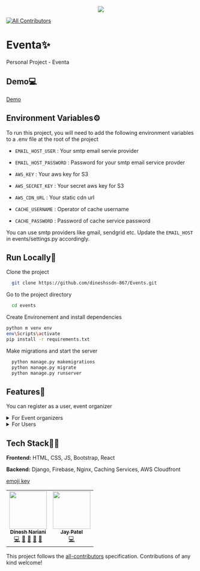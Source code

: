 <div align="center">
  
<img src="https://ds-ja-eventa.herokuapp.com/static/images/ds.png">
  
</div>

<!-- ALL-CONTRIBUTORS-BADGE:START - Do not remove or modify this section -->

[![All Contributors](https://img.shields.io/badge/all_contributors-2-orange.svg?style=flat-square)](#contributors-)

<!-- ALL-CONTRIBUTORS-BADGE:END -->

# Eventa✨

Personal Project - Eventa 

## Demo💻

[Demo](https://ds-ja-eventa.herokuapp.com/)

## Environment Variables⚙

To run this project, you will need to add the following environment variables to a .env file at the root of the project

- `EMAIL_HOST_USER` : Your smtp email servie provider

- `EMAIL_HOST_PASSWORD` : Password for your smtp email service provder

- `AWS_KEY` : Your aws key for S3

- `AWS_SECRET_KEY` : Your secret aws key for S3

- `AWS_CDN_URL` : Your static cdn url

- `CACHE_USERNAME` : Operator of cache username

- `CACHE_PASSWORD` : Password of cache service password

You can use smtp providers like gmail, sendgrid etc. Update the `EMAIL_HOST` in events/settings.py accordingly.

## Run Locally🚀

Clone the project

```bash
  git clone https://github.com/dineshssdn-867/Events.git
```

Go to the project directory

```bash
  cd events
```

Create Environement and install dependencies

```bash
python m venv env
env\Scripts\activate
pip install -r requirements.txt
```

Make migrations and start the server

```bash
  python manage.py makemigrations
  python manage.py migrate
  python manage.py runserver
```

## Features🧾

You can register as a user, event organizer
<details>
  <summary>For Event organizers</summary>
 
  - Register as a event organizer
  - Post Events, Update Events, Delete Events
  - Advertise your events
  - Post a rating review
  - Post a blog
</details>

<details>
  <summary>For Users</summary>
  
  - Register for event
  - Rate Event
  - Post a rating review
  - Post a blog
</details>


## Tech Stack👨‍💻

**Frontend:** HTML, CSS, JS, Bootstrap, React

**Backend:** Django, Firebase, Nginx, Caching Services, AWS Cloudfront

[emoji key](https://allcontributors.org/docs/en/emoji-key)

<!-- ALL-CONTRIBUTORS-LIST:START - Do not remove or modify this section -->
<!-- prettier-ignore-start -->
<!-- markdownlint-disable -->
<table>
  <tr>
    <td align="center"><a href="https://github.com/dineshssdn-867"><img src="https://avatars.githubusercontent.com/u/66898317?v=4" width="100px;" alt=""/><br /><sub><b>Dinesh Nariani</b></sub></a><br /><a href="https://github.com/dineshssdn-867/DIM/commits?author=dineshssdn-867" title="Code">💻</a> <a href="https://github.com/dineshssdn-867/DIM/commits?author=dineshssdn-867" title="Documentation">📖</a> <a href="#design-dineshssdn-867" title="Design">🎨</a> <a href="#maintenance-dineshssdn-867" title="Maintenance">🚧</a> <a href="#projectManagement-dineshssdn-867" title="Project Management">📆</a></td>
    <td align="center"><a href="https://github.com/jaympatel481"><img src="https://avatars.githubusercontent.com/u/70288062?v=4?s=100" width="100px;" alt=""/><br /><sub><b>Jay Patel</b></sub></a><br /><a href="https://github.com/vinaykakkad/DIM/commits?author=jaympatel481" title="Code">💻</a></td>
  </tr>
</table>

<!-- markdownlint-restore -->
<!-- prettier-ignore-end -->

<!-- ALL-CONTRIBUTORS-LIST:END -->

This project follows the [all-contributors](https://github.com/all-contributors/all-contributors) specification. Contributions of any kind welcome!
